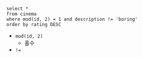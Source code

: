 ```
select *
from cinema
where mod(id, 2) = 1 and description != 'boring'
order by rating DESC
```

- `mod(id, 2)`
  - 홀수
- `!=`
